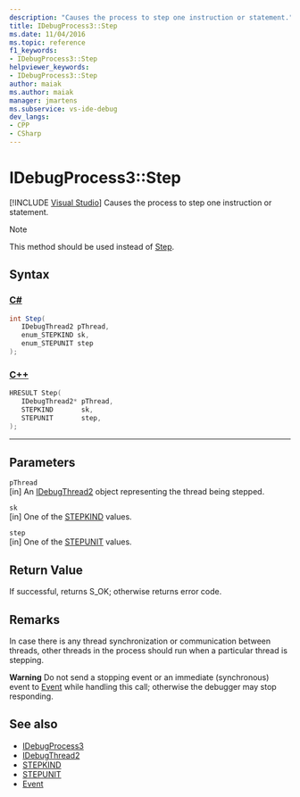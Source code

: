 ```yaml
---
description: "Causes the process to step one instruction or statement."
title: IDebugProcess3::Step
ms.date: 11/04/2016
ms.topic: reference
f1_keywords:
- IDebugProcess3::Step
helpviewer_keywords:
- IDebugProcess3::Step
author: maiak
ms.author: maiak
manager: jmartens
ms.subservice: vs-ide-debug
dev_langs:
- CPP
- CSharp
---
```

# IDebugProcess3::Step

 [!INCLUDE [Visual Studio](~/includes/applies-to-version/vs-windows-only.md)]
Causes the process to step one instruction or statement.

> [!NOTE]
> This method should be used instead of [Step](../../../extensibility/debugger/reference/idebugprogram2-step.md).

## Syntax

### [C#](#tab/csharp)
```csharp
int Step(
   IDebugThread2 pThread,
   enum_STEPKIND sk,
   enum_STEPUNIT step
);
```
### [C++](#tab/cpp)
```cpp
HRESULT Step(
   IDebugThread2* pThread,
   STEPKIND       sk,
   STEPUNIT       step,
);
```
---

## Parameters
`pThread`\
[in] An [IDebugThread2](../../../extensibility/debugger/reference/idebugthread2.md) object representing the thread being stepped.

`sk`\
[in] One of the [STEPKIND](../../../extensibility/debugger/reference/stepkind.md) values.

`step`\
[in] One of the [STEPUNIT](../../../extensibility/debugger/reference/stepunit.md) values.

## Return Value
 If successful, returns S_OK; otherwise returns error code.

## Remarks
 In case there is any thread synchronization or communication between threads, other threads in the process should run when a particular thread is stepping.

 **Warning** Do not send a stopping event or an immediate (synchronous) event to [Event](../../../extensibility/debugger/reference/idebugeventcallback2-event.md) while handling this call; otherwise the debugger may stop responding.

## See also
- [IDebugProcess3](../../../extensibility/debugger/reference/idebugprocess3.md)
- [IDebugThread2](../../../extensibility/debugger/reference/idebugthread2.md)
- [STEPKIND](../../../extensibility/debugger/reference/stepkind.md)
- [STEPUNIT](../../../extensibility/debugger/reference/stepunit.md)
- [Event](../../../extensibility/debugger/reference/idebugeventcallback2-event.md)
